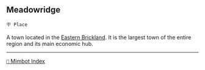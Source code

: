 ## Meadowridge

`🪧 Place`

A town located in the [Eastern Brickland](<https://zeithalt.github.io/r/brickland_fortress.html>). It is the largest town of the entire region and its main economic hub.

<!---
keywords: brickland
aliases: 
-->
----------
[`📑` Mimbot Index](<https://zeithalt.github.io/r/#c860>)